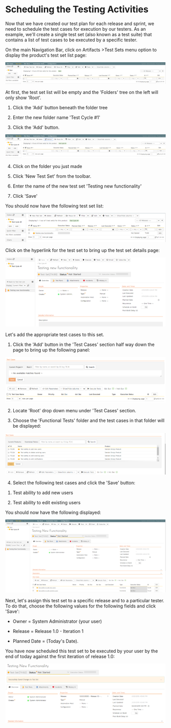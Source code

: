 # Scheduling the Testing Activities

Now that we have created our test plan for each release and sprint, we
need to schedule the test cases for execution by our testers. As an
example, we'll create a single test set (also known as a test suite)
that contains a list of test cases to be executed by a specific tester.

On the main Navigation Bar, click on Artifacts \>Test Sets menu option
to display the product's test set list page:

![](img/Scheduling_the_Testing_Activities_31.png)




At first, the test set list will be empty and the 'Folders' tree on the
left will only show 'Root'.

1.  Click the 'Add' button beneath the folder tree

2.  Enter the new folder name 'Test Cycle \#1'

3.  Click the 'Add' button.

![](img/Scheduling_the_Testing_Activities_32.png)




4.  Click on the folder you just made

5.  Click 'New Test Set' from the toolbar.

6.  Enter the name of the new test set 'Testing new functionality'

7.  Click 'Save'

You should now have the following test set list:

![](img/Scheduling_the_Testing_Activities_33.png)




Click on the hyperlink for the test set to bring up the test set details
page:

![](img/Scheduling_the_Testing_Activities_34.png)




Let's add the appropriate test cases to this set.

1.  Click the 'Add' button in the 'Test Cases' section half way down the
page to bring up the following panel:

![](img/Scheduling_the_Testing_Activities_35.png)




2.  Locate 'Root' drop down menu under 'Test Cases' section.

3.  Choose the 'Functional Tests' folder and the test cases in that
folder will be displayed:

![](img/Scheduling_the_Testing_Activities_36.png)




4.  Select the following test cases and click the 'Save' button:

<!-- -->

1.  Test ability to add new users

2.  Test ability to edit existing users

You should now have the following displayed:

![](img/Scheduling_the_Testing_Activities_37.png)




Next, let's assign this test set to a specific release and to a
particular tester. To do that, choose the following values for the
following fields and click 'Save':

-   Owner = System Administrator (your user)

-   Release = Release 1.0 - Iteration 1

-   Planned Date = (Today's Date).

You have now scheduled this test set to be executed by your user by the
end of today against the first iteration of release 1.0:

![](img/Scheduling_the_Testing_Activities_38.png)





